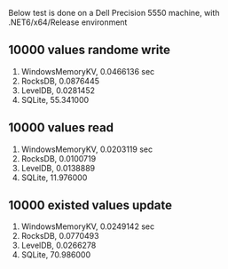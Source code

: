 
Below test is done on a Dell Precision 5550 machine, with .NET6/x64/Release environment

## 10000 values randome write
1. WindowsMemoryKV, 0.0466136 sec
1. RocksDB, 0.0876445
1. LevelDB, 0.0281452
1. SQLite, 55.341000

## 10000 values read
1. WindowsMemoryKV, 0.0203119 sec
1. RocksDB, 0.0100719
1. LevelDB, 0.0138889
1. SQLite, 11.976000


## 10000 existed values update
1. WindowsMemoryKV, 0.0249142 sec
1. RocksDB, 0.0770493
1. LevelDB, 0.0266278
1. SQLite, 70.986000